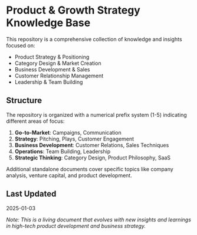 # Product & Growth Strategy Knowledge Base

This repository is a comprehensive collection of knowledge and insights focused on:
- Product Strategy & Positioning
- Category Design & Market Creation
- Business Development & Sales
- Customer Relationship Management
- Leadership & Team Building

## Structure

The repository is organized with a numerical prefix system (1-5) indicating different areas of focus:
1. **Go-to-Market**: Campaigns, Communication
2. **Strategy**: Pitching, Plays, Customer Engagement
3. **Business Development**: Customer Relations, Sales Techniques
4. **Operations**: Team Building, Leadership
5. **Strategic Thinking**: Category Design, Product Philosophy, SaaS

Additional standalone documents cover specific topics like company analysis, venture capital, and product development.

## Last Updated
2025-01-03

*Note: This is a living document that evolves with new insights and learnings in high-tech product development and business strategy.*
